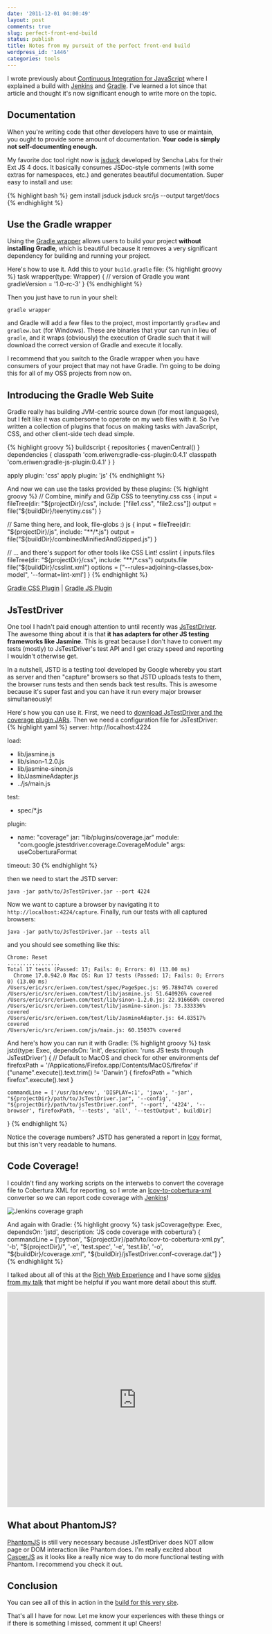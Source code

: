 ```yaml
---
date: '2011-12-01 04:00:49'
layout: post
comments: true
slug: perfect-front-end-build
status: publish
title: Notes from my pursuit of the perfect front-end build
wordpress_id: '1446'
categories: tools
---
```


I wrote previously about [Continuous Integration for JavaScript](/tools/continuous-integration-for-javascript/) where I explained a build with [Jenkins](http://jenkins-ci.org) and [Gradle](http://gradle.org). I've learned a lot since that article and thought it's now significant enough to write more on the topic.

## Documentation

When you're writing code that other developers have to use or maintain, you ought to provide some amount of documentation. **Your code is simply not self-documenting enough.**

My favorite doc tool right now is [jsduck](https://github.com/senchalabs/jsduck) developed by Sencha Labs for their Ext JS 4 docs. It basically consumes JSDoc-style comments (with some extras for namespaces, etc.) and generates beautiful documentation. Super easy to install and use:

{% highlight bash %}
gem install jsduck
jsduck src/js --output target/docs
{% endhighlight %}

## Use the Gradle wrapper

Using the [Gradle wrapper](http://gradle.org/current/docs/userguide/gradle_wrapper.html) allows users to build your project **without installing Gradle**, which is beautiful because it removes a very significant dependency for building and running your project.

Here's how to use it. Add this to your `build.gradle` file:
{% highlight groovy %}
task wrapper(type: Wrapper) {
    // version of Gradle you want
    gradleVersion = '1.0-rc-3'
}
{% endhighlight %}

Then you just have to run in your shell:

<code>gradle wrapper</code>

and Gradle will add a few files to the project, most importantly `gradlew` and `gradlew.bat` (for Windows). These are binaries that your can run in lieu of `gradle`, and it wraps (obviously) the execution of Gradle such that it will download the correct version of Gradle and execute it locally.

I recommend that you switch to the Gradle wrapper when you have consumers of your project that may not have Gradle. I'm going to be doing this for all of my OSS projects from now on.

## Introducing the Gradle Web Suite

Gradle really has building JVM-centric source down (for most languages), but I felt like it was cumbersome to operate on my web files with it. So I've written a collection of plugins that focus on making tasks with JavaScript, CSS, and other client-side tech dead simple.

{% highlight groovy %}
buildscript {
    repositories {
        mavenCentral()
    }
    dependencies {
        classpath 'com.eriwen:gradle-css-plugin:0.4.1'
        classpath 'com.eriwen:gradle-js-plugin:0.4.1'
    }
}

apply plugin: 'css'
apply plugin: 'js'
{% endhighlight %}

And now we can use the tasks provided by these plugins:
{% highlight groovy %}
// Combine, minify and GZip CSS to teenytiny.css
css {
    input = fileTree(dir: "${projectDir}/css", include: ["file1.css", "file2.css"])
    output = file("${buildDir}/teenytiny.css")
}

// Same thing here, and look, file-globs :)
js {
    input = fileTree(dir: "${projectDir}/js", include: "**/*.js")
    output = file("${buildDir}/combinedMinifiedAndGzipped.js")
}

// ... and there's support for other tools like CSS Lint!
csslint {
    inputs.files fileTree(dir: "${projectDir}/css", include: "**/*.css")
    outputs.file file("${buildDir}/csslint.xml")
    options = ["--rules=adjoining-classes,box-model", '--format=lint-xml']
}
{% endhighlight %}

[Gradle CSS Plugin](http://git.io/gradlecss) | [Gradle JS Plugin](http://git.io/gradlejs)

## JsTestDriver

One tool I hadn't paid enough attention to until recently was [JsTestDriver](http://code.google.com/p/js-test-driver/). The awesome thing about it is that **it has adapters for other JS testing frameworks like Jasmine**. This is great because I don't have to convert my tests (mostly) to JsTestDriver's test API and I get crazy speed and reporting I wouldn't otherwise get.

In a nutshell, JSTD is a testing tool developed by Google whereby you start as server and then "capture" browsers so that JSTD uploads tests to them, the browser runs tests and then sends back test results. This is awesome because it's super fast and you can have it run every major browser simultaneously!

Here's how you can use it. First, we need to [download JsTestDriver and the coverage plugin JARs](http://code.google.com/p/js-test-driver/downloads/list). Then we need a configuration file for JsTestDriver:
{% highlight yaml %}
server: http://localhost:4224

load:
  - lib/jasmine.js
  - lib/sinon-1.2.0.js
  - lib/jasmine-sinon.js
  - lib/JasmineAdapter.js
  - ../js/main.js

test:
  - spec/*.js

plugin:
  - name: "coverage"
    jar: "lib/plugins/coverage.jar"
    module: "com.google.jstestdriver.coverage.CoverageModule"
    args: useCoberturaFormat

timeout: 30
{% endhighlight %}

then we need to start the JSTD server:

<code>java -jar path/to/JsTestDriver.jar --port 4224</code>

Now we want to capture a browser by navigating it to `http://localhost:4224/capture`. Finally, run our tests with all captured browsers:

<code>java -jar path/to/JsTestDriver.jar --tests all</code>

and you should see something like this:

```plain
Chrome: Reset
.................
Total 17 tests (Passed: 17; Fails: 0; Errors: 0) (13.00 ms)
  Chrome 17.0.942.0 Mac OS: Run 17 tests (Passed: 17; Fails: 0; Errors 0) (13.00 ms)
/Users/eric/src/eriwen.com/test/spec/PageSpec.js: 95.789474% covered
/Users/eric/src/eriwen.com/test/lib/jasmine.js: 51.640926% covered
/Users/eric/src/eriwen.com/test/lib/sinon-1.2.0.js: 22.916668% covered
/Users/eric/src/eriwen.com/test/lib/jasmine-sinon.js: 73.333336% covered
/Users/eric/src/eriwen.com/test/lib/JasmineAdapter.js: 64.83517% covered
/Users/eric/src/eriwen.com/js/main.js: 60.15037% covered
```

And here's how you can run it with Gradle:
{% highlight groovy %}
task jstd(type: Exec, dependsOn: 'init', description: 'runs JS tests through JsTestDriver') {
    // Default to MacOS and check for other environments
    def firefoxPath = '/Applications/Firefox.app/Contents/MacOS/firefox'
    if ("uname".execute().text.trim() != 'Darwin') {
        firefoxPath = "which firefox".execute().text
    }

    commandLine = ['/usr/bin/env', 'DISPLAY=:1', 'java', '-jar', "${projectDir}/path/to/JsTestDriver.jar", '--config', "${projectDir}/path/to/jsTestDriver.conf", '--port', '4224', '--browser', firefoxPath, '--tests', 'all', '--testOutput', buildDir]
}
{% endhighlight %}

Notice the coverage numbers? JSTD has generated a report in [lcov](http://ltp.sourceforge.net/coverage/lcov.php) format, but this isn't very readable to humans.

## Code Coverage!

I couldn't find any working scripts on the interwebs to convert the coverage file to Cobertura XML for reporting, so I wrote an [lcov-to-cobertura-xml](https://github.com/eriwen/lcov-to-cobertura-xml) converter so we can report code coverage with [Jenkins](http://jenkins-ci.org)!

<img src="/images/coverage.png" alt="Jenkins coverage graph" class="img-center"/>

And again with Gradle:
{% highlight groovy %}
task jsCoverage(type: Exec, dependsOn: 'jstd', description: 'JS code coverage with cobertura') {
    commandLine = ['python', "${projectDir}/path/to/lcov-to-cobertura-xml.py", '-b', "${projectDir}/", '-e', 'test.spec', '-e', 'test.lib', '-o', "${buildDir}/coverage.xml", "${buildDir}/jsTestDriver.conf-coverage.dat"]
}
{% endhighlight %}

I talked about all of this at the [Rich Web Experience](http://www.therichwebexperience.com) and I have some [slides from my talk](http://www.slideshare.net/emwendelin/javascript-ci) that might be helpful if you want more detail about this stuff.

<iframe class="center" src="http://www.slideshare.net/slideshow/embed_code/8688458?rel=0" width="595" height="497" frameborder="0" marginwidth="0" marginheight="0" scrolling="no"></iframe>

## What about PhantomJS?

[PhantomJS](http://www.phantomjs.org/) is still very necessary because JsTestDriver does NOT allow page or DOM interaction like Phantom does. I'm really excited about [CasperJS](https://github.com/n1k0/casperjs) as it looks like a really nice way to do more functional testing with Phantom. I recommend you check it out.

## Conclusion

You can see all of this in action in the [build for this very site](https://github.com/eriwen/eriwen.com-v3/blob/master/build.gradle).

That's all I have for now. Let me know your experiences with these things or if there is something I missed, comment it up! Cheers!
